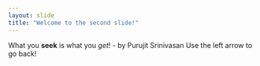 ```yaml
---
layout: slide
title: "Welcome to the second slide!"
---
```

What you **seek** is what you *get*! - by Purujit Srinivasan
Use the left arrow to go back!
